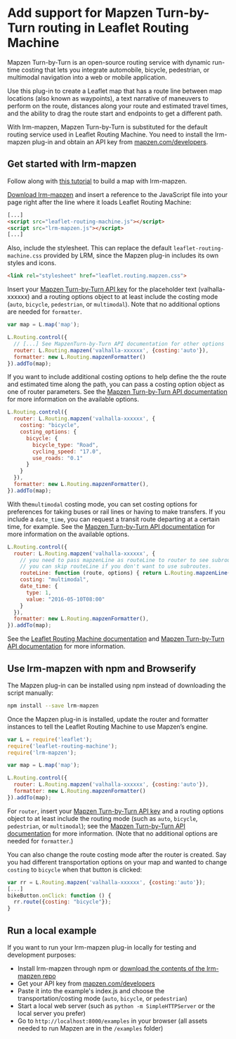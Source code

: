 # Add support for Mapzen Turn-by-Turn routing in Leaflet Routing Machine

Mapzen Turn-by-Turn is an open-source routing service with dynamic run-time costing that lets you integrate automobile, bicycle, pedestrian, or multimodal navigation into a web or mobile application. 

Use this plug-in to create a Leaflet map that has a route line between map locations (also known as waypoints), a text narrative of maneuvers to perform on the route, distances along your route and estimated travel times, and the ability to drag the route start and endpoints to get a different path. 

With lrm-mapzen, Mapzen Turn-by-Turn is substituted for the default routing service used in Leaflet Routing Machine. You need to install the lrm-mapzen plug-in and obtain an API key from [mapzen.com/developers](http://mapzen.com/developers).

## Get started with lrm-mapzen

Follow along with [this tutorial](https://mapzen.com/documentation/turn-by-turn/add-routing-to-a-map/) to build a map with lrm-mapzen.

[Download lrm-mapzen](https://mapzen.com/resources/lrm-valhalla-0.0.9.zip) and insert a reference to the JavaScript file into your page right after the line where it loads Leaflet Routing Machine:

```html
[...]
<script src="leaflet-routing-machine.js"></script>
<script src="lrm-mapzen.js"></script>
[...]
```

Also, include the stylesheet. This can replace the default `leaflet-routing-machine.css` provided by LRM, since the Mapzen plug-in includes its own styles and icons.

```html
<link rel="stylesheet" href="leaflet.routing.mapzen.css">
```

Insert your [Mapzen Turn-by-Turn API key](https://mapzen.com/developers) for the placeholder text (valhalla-xxxxxx) and a routing options object to at least include the costing mode (`auto`, `bicycle`, `pedestrian`, or `multimodal`). Note that no additional options are needed for `formatter`.

```js
var map = L.map('map');

L.Routing.control({
  // [...] See MapzenTurn-by-Turn API documentation for other options
  router: L.Routing.mapzen('valhalla-xxxxxx', {costing:'auto'}),
  formatter: new L.Routing.mapzenFormatter()
}).addTo(map);
```

If you want to include additional costing options to help define the the route and estimated time along the path, you can pass a costing option object as one of router parameters. See the [Mapzen Turn-by-Turn API documentation](https://mapzen.com/documentation/turn-by-turn/api-reference/) for more information on the available options.

```js
L.Routing.control({
  router: L.Routing.mapzen('valhalla-xxxxxx', {
    costing: "bicycle",
    costing_options: {
      bicycle: {
        bicycle_type: "Road",
        cycling_speed: "17.0",
        use_roads: "0.1"
      }
    }
  }),
  formatter: new L.Routing.mapzenFormatter(),
}).addTo(map);
```

With the`multimodal` costing mode, you can set costing options for preferences for taking buses or rail lines or having to make transfers. If you include a `date_time`, you can request a transit route departing at a certain time, for example. See the [Mapzen Turn-by-Turn API documentation](https://mapzen.com/documentation/turn-by-turn/api-reference/) for more information on the available options.

```js
L.Routing.control({
  router: L.Routing.mapzen('valhalla-xxxxxx', {
    // you need to pass mapzenLine as routeLine to router to see subroutes of transit routing.
    // you can skip routeLine if you don't want to use subroutes.
    routeLine: function (route, options) { return L.Routing.mapzenLine(route, options); },
    costing: "multimodal",
    date_time: {
      type: 1, 
      value: "2016-05-10T08:00"
    }
  }),
  formatter: new L.Routing.mapzenFormatter(),
}).addTo(map);
```

See the [Leaflet Routing Machine documentation](http://www.liedman.net/leaflet-routing-machine/tutorials/) and [Mapzen Turn-by-Turn API documentation](https://mapzen.com/documentation/turn-by-turn/api-reference/) for more information.

## Use lrm-mapzen with npm and Browserify

The Mapzen plug-in can be installed using npm instead of downloading the script manually:

```sh
npm install --save lrm-mapzen
```

Once the Mapzen plug-in is installed, update the router and formatter instances to tell the Leaflet Routing Machine to use Mapzen’s engine.

```js
var L = require('leaflet');
require('leaflet-routing-machine');
require('lrm-mapzen');

var map = L.map('map');

L.Routing.control({
  router: L.Routing.mapzen('valhalla-xxxxxx', {costing:'auto'}),
  formatter: new L.Routing.mapzenFormatter()
}).addTo(map);
```

For `router`, insert your [Mapzen Turn-by-Turn API key](https://mapzen.com/developers) and a routing options object to at least include the routing mode (such as `auto`, `bicycle`, `pedestrian`, or `multimodal`); see the [Mapzen Turn-by-Turn API documentation](https://mapzen.com/documentation/turn-by-turn/api-reference/) for more information. (Note that no additional options are needed for `formatter`.)

You can also change the route costing mode after the router is created. Say you had different transportation options on your map and wanted to change `costing` to `bicycle` when that button is clicked:

```js
var rr = L.Routing.mapzen('valhalla-xxxxxx', {costing:'auto'});
[...]
bikeButton.onClick: function () {
  rr.route({costing: "bicycle"});
}
```

## Run a local example

If you want to run your lrm-mapzen plug-in locally for testing and development purposes:

- Install lrm-mapzen through npm or [download the contents of the lrm-mapzen repo](https://github.com/mapzen/lrm-mapzen/archive/master.zip)
- Get your API key from [mapzen.com/developers](https://mapzen.com/developers/)
- Paste it into the example's index.js and choose the transportation/costing mode (`auto`, `bicycle`, or `pedestrian`)
- Start a local web server (such as `python -m SimpleHTTPServer` or the local server you prefer)
- Go to `http://localhost:8000/examples` in your browser (all assets needed to run Mapzen are in the `/examples` folder)
